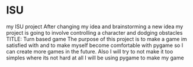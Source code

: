 # ISU
my ISU project
After changing my idea and brainstorming a new idea my project is going to involve controlling a character and dodging obstacles
TITLE: Turn based game
The purpose of this project is to make a game im satisfied with and to make myself become comfortable with pygame so I can create more games in the future. Also I will try to not make it too simples where its not hard at all
I will be using pygame to make my game
